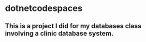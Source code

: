 # dotnetcodespaces

## This is a project I did for my databases class involving a clinic database system.